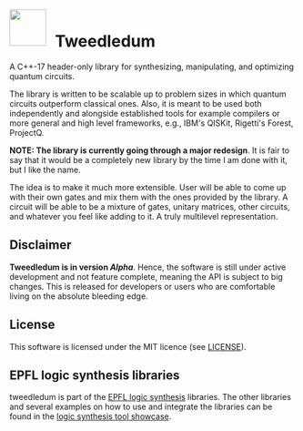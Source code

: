<img src="https://cdn.rawgit.com/boschmitt/tweedledum/master/tweedledum.svg" width="64" height="64" align="left" style="margin-right: 12pt"/>

# Tweedledum

A C++-17 header-only library for synthesizing, manipulating, and optimizing
quantum circuits.

The library is written to be scalable up to problem sizes in which quantum
circuits outperform classical ones. Also, it is meant to be used both
independently and alongside established tools for example compilers or more
general and high level frameworks, e.g., IBM's QISKit, Rigetti's Forest,
ProjectQ.

**NOTE: The library is currently going through a major redesign**.  It is fair
to say that it would be a completely new library by the time I am done with it,
but I like the name.

The idea is to make it much more extensible.  User will be able to come up with
their own gates and mix them with the ones provided by the library.  A circuit
will be able to be a mixture of gates, unitary matrices, other circuits, and
whatever you feel like adding to it.  A truly multilevel representation. 

## Disclaimer

**Tweedledum is in version *Alpha***.  Hence, the software is still under active
development and not feature complete, meaning the API is subject to big
changes.  This is released for developers or users who are comfortable living on
the absolute bleeding edge.

## License

This software is licensed under the MIT licence (see 
[LICENSE](https://github.com/boschmitt/tweedledum/blob/master/LICENSE)).

## EPFL logic synthesis libraries

tweedledum is part of the
[EPFL logic synthesis](https://lsi.epfl.ch/page-138455-en.html) libraries.
The other libraries and several examples on how to use and integrate the 
libraries can be found in the 
[logic synthesis tool showcase](https://github.com/lsils/lstools-showcase).
